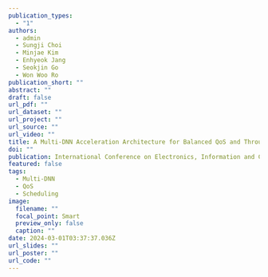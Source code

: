 ```yaml
---
publication_types:
  - "1"
authors:
  - admin
  - Sungji Choi
  - Minjae Kim
  - Enhyeok Jang
  - Seokjin Go
  - Won Woo Ro
publication_short: ""
abstract: ""
draft: false
url_pdf: ""
url_dataset: ""
url_project: ""
url_source: ""
url_video: ""
title: A Multi-DNN Acceleration Architecture for Balanced QoS and Throughput
doi: ""
publication: International Conference on Electronics, Information and Communication (ICEIC)
featured: false
tags:
  - Multi-DNN
  - QoS
  - Scheduling
image:
  filename: ""
  focal_point: Smart
  preview_only: false
  caption: ""
date: 2024-03-01T03:37:37.036Z
url_slides: ""
url_poster: ""
url_code: ""
---
```

